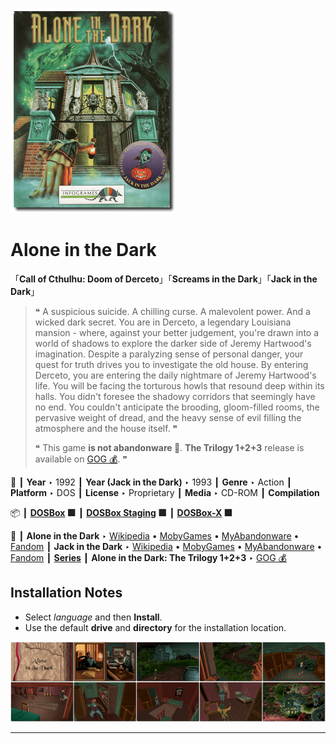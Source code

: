 ![](Thumbnail.png "application-thumbnail")

# Alone in the Dark

「**Call of Cthulhu: Doom of Derceto**」「**Screams in the Dark**」「**Jack in the Dark**」

> ❝ A suspicious suicide. A chilling curse. A malevolent power. And a wicked dark secret. You are in Derceto, a legendary Louisiana mansion - where, against your better judgement, you're drawn into a world of shadows to explore the darker side of Jeremy Hartwood's imagination. Despite a paralyzing sense of personal danger, your quest for truth drives you to investigate the old house. By entering Derceto, you are entering the daily nightmare of Jeremy Hartwood's life. You will be facing the torturous howls that resound deep within its halls. You didn't foresee the shadowy corridors that seemingly have no end. You couldn't anticipate the brooding, gloom-filled rooms, the pervasive weight of dread, and the heavy sense of evil filling the atmosphere and the house itself. ❞
>
> ❝ This game **is not abandonware 🚫**. **The Trilogy 1+2+3** release is available on [GOG 💰](https://www.gog.com/en/game/alone_in_the_dark_the_trilogy_123). ❞
>

📌 ┃ **Year** ‣ 1992 ┃ **Year (Jack in the Dark)** ‣ 1993 ┃ **Genre** ‣ Action ┃ **Platform** ‣ DOS ┃ **License** ‣ Proprietary ┃ **Media** ‣ CD-ROM ┃ **Compilation** 

📦 ┃ **[DOSBox](https://www.dosbox.com/) 🟩** ┃ **[DOSBox Staging](https://dosbox-staging.github.io/) 🟩** ┃ **[DOSBox-X](https://dosbox-x.com/) 🟩** 

📎 ┃ **Alone in the Dark** ‣ [Wikipedia](https://en.wikipedia.org/wiki/Alone_in_the_Dark_(1992_video_game)) • [MobyGames](https://www.mobygames.com/game/325/alone-in-the-dark/) • [MyAbandonware](https://www.myabandonware.com/game/alone-in-the-dark-1rg) • [Fandom](https://aloneinthedark.fandom.com/wiki/Alone_in_the_Dark_(1992)) ┃ **Jack in the Dark** ‣ [Wikipedia](https://en.wikipedia.org/wiki/Alone_in_the_Dark#Jack_in_the_Dark_(1993)) • [MobyGames](https://www.mobygames.com/game/1231/jack-in-the-dark/) • [MyAbandonware](https://www.myabandonware.com/game/jack-in-the-dark-2ab) • [Fandom](https://aloneinthedark.fandom.com/wiki/Jack_In_The_Dark) ┃ **[Series](https://en.wikipedia.org/wiki/Alone_in_the_Dark)** ┃ **Alone in the Dark: The Trilogy 1+2+3** ‣ [GOG 💰](https://www.gog.com/en/game/alone_in_the_dark_the_trilogy_123) 

## Installation Notes
- Select *language* and then **Install**.
- Use the default **drive** and **directory** for the installation location.

![](Montage.png "Alone in the Dark")

---

